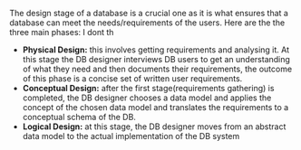 The design stage of a database is a crucial one as it is what ensures that a database can meet the needs/requirements of the users.
Here are the the three main phases:
I dont th
- **Physical Design:** this involves getting requirements and analysing it. At this stage the DB designer interviews DB users to get an understanding of what they need and then documents their requirements, the outcome of this phase is a concise set of written user requirements.
- **Conceptual Design:** after the first stage(requirements gathering) is completed, the DB designer chooses a data model and applies the concept of the chosen data model and translates the requirements to a conceptual schema of the DB.
- **Logical Design:** at this stage, the DB designer moves from an abstract data model to the actual implementation of the DB system